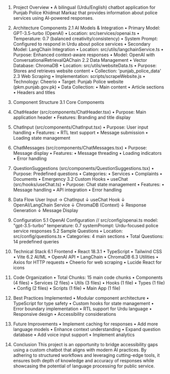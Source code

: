 1. Project Overview
•	A bilingual (Urdu/English) chatbot application for Punjab Police Khidmat Markaz that provides information about police services using AI-powered responses.
2. Architecture Components
2.1 AI Models & Integration
•	Primary Model: GPT-3.5-turbo (OpenAI)
•	Location: src/services/openai.ts
•	Temperature: 0.7 (balanced creativity/consistency)
•	System Prompt: Configured to respond in Urdu about police services
•	Secondary Model: LangChain Integration
•	Location: src/utils/langchainService.ts
•	Purpose: Enhanced context-aware responses
•	Model: OpenAI with ConversationalRetrievalQAChain
2.2 Data Management
•	Vector Database: ChromaDB
•	Location: src/utils/websiteData.ts
•	Purpose: Stores and retrieves website content
•	Collection: 'punjab_police_data'
2.3 Web Scraping
•	Implementation: scripts/scrapeWebsite.js
•	Technology: Cheerio
•	Target: Punjab Police website (pkm.punjab.gov.pk)
•	Data Collection:
•	Main content
•	Article sections
•	Headers and titles
3. Component Structure
3.1 Core Components
1.	ChatHeader (src/components/ChatHeader.tsx)
•	Purpose: Main application header
•	Features: Branding and title display
2.	ChatInput (src/components/ChatInput.tsx)
•	Purpose: User input handling
•	Features:
•	RTL text support
•	Message submission
•	Loading state management
3.	ChatMessages (src/components/ChatMessages.tsx)
•	Purpose: Message display
•	Features:
•	Message threading
•	Loading indicators
•	Error handling
4.	QuestionSuggestions (src/components/QuestionSuggestions.tsx)
•	Purpose: Predefined questions
•	Categories:
•	Services
•	Complaints
•	Documents
•	Emergency
3.2 Custom Hooks
•	useChat (src/hooks/useChat.ts)
•	Purpose: Chat state management
•	Features:
•	Message handling
•	API integration
•	Error handling



4. Data Flow
User Input → ChatInput
↓
useChat Hook
↓
OpenAI/LangChain Service
↓
ChromaDB (Context)
↓
Response Generation
↓
Message Display
5. Configuration
5.1 OpenAI Configuration
// src/config/openai.ts
model: "gpt-3.5-turbo"
temperature: 0.7
systemPrompt: Urdu-focused police service responses
5.2 Sample Questions
•	Location: src/config/questions.ts
•	Categories: 4 main sections
•	Total Questions: 14 predefined queries
6. Technical Stack
6.1 Frontend
•	React 18.3.1
•	TypeScript
•	Tailwind CSS
•	Vite
6.2 AI/ML
•	OpenAI API
•	LangChain
•	ChromaDB
6.3 Utilities
•	Axios for HTTP requests
•	Cheerio for web scraping
•	Lucide React for icons
7. Code Organization
•	Total Chunks: 15 main code chunks
•	Components (4 files)
•	Services (2 files)
•	Utils (3 files)
•	Hooks (1 file)
•	Types (1 file)
•	Config (2 files)
•	Scripts (1 file)
•	Main App (1 file)
8. Best Practices Implemented
•	Modular component architecture
•	TypeScript for type safety
•	Custom hooks for state management
•	Error boundary implementation
•	RTL support for Urdu language
•	Responsive design
•	Accessibility considerations
9. Future Improvements
•	Implement caching for responses
•	Add more language models
•	Enhance context understanding
•	Expand question database
•	Add voice input support
•	Implement analytics

8. Conclusion
This project is an opportunity to bridge accessibility gaps using a custom chatbot that aligns with modern AI practices. By adhering to structured workflows and leveraging cutting-edge tools, it ensures both depth of knowledge and accuracy of responses while showcasing the potential of language processing for public service.
